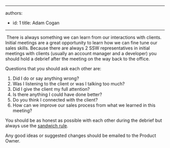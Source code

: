 

---
authors:
  - id: 1
    title: Adam Cogan
---




<span class='intro'> <p>​
            There is always something we can learn from our interactions with clients.<br>
            Initial meetings are a great opportunity to learn how we can fine tune our sales skills. Because there are always 2 SSW representatives in initial meetings with clients (usually an account manager and a developer) you should hold a debrief after the meeting on the way back to the office.</p> </span>

<p>Questions that you should ask each other are&#58;</p>
<ol>
<li>Did I do or say anything wrong?</li>
<li>Was I listening to the client or was I talking too much?</li>
<li>Did I give the client my full attention?</li>
<li>Is there anything I could have done better?</li>
<li>Do you think I connected with the client?</li>
<li>How can we improve our sales process from what we learned in this meeting?</li>
            </ol>
            <p>You should be as honest as possible with each other during the debrief but always use the <a href="/Management/Rules-to-Better-Software-Consultants-Working-in-a-Team/Pages/The-sandwich-rule.aspx" target="_blank">sandwich rule</a>.</p>
            Any good ideas or suggested changes should be emailed to the Product Owner.
             <p></p>


